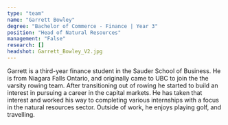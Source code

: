 ```yaml
---
type: "team"
name: "Garrett Bowley"
degree: "Bachelor of Commerce - Finance | Year 3"
position: "Head of Natural Resources"
management: "False"
research: []
headshot: Garrett_Bowley_V2.jpg
---
```


Garrett is a third-year finance student in the Sauder School of Business. He is from Niagara Falls Ontario, and originally came to UBC to join the the varsity rowing team. After transitioning out of rowing he started to build an interest in pursuing a career in the capital markets. He has taken that interest and worked his way to completing various internships with a focus in the natural resources sector. Outside of work, he enjoys playing golf, and travelling.
